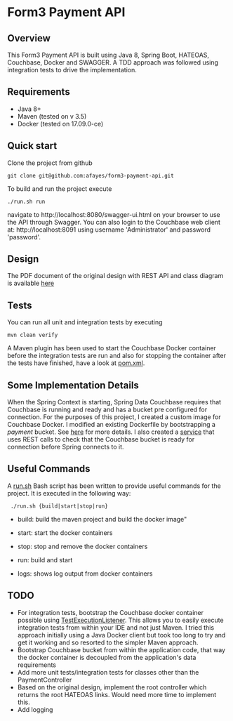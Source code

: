 # Form3 Payment API

## Overview
This Form3 Payment API is built using Java 8, Spring Boot, HATEOAS, Couchbase, Docker and SWAGGER. A TDD approach was followed using integration tests to drive the implementation.

## Requirements
- Java 8+
- Maven (tested on v 3.5)
- Docker (tested on 17.09.0-ce)

## Quick start
Clone the project from github
```
git clone git@github.com:afayes/form3-payment-api.git
```
To build and run the project execute
```
./run.sh run
```

navigate to http://localhost:8080/swagger-ui.html on your browser to use the API through Swagger. 
You can also login to the Couchbase web client at: http://localhost:8091 using username 'Administrator' and password 'password'.

## Design
The PDF document of the original design with REST API and class diagram is available [here](design.pdf)

## Tests
You can run all unit and integration tests by executing
```
mvn clean verify
```
A Maven plugin has been used to start the Couchbase Docker container before the integration tests are run and also for stopping the container after the tests have finished, have a look at [pom.xml](pom.xml). 

## Some Implementation Details
When the Spring Context is starting, Spring Data Couchbase requires that Couchbase is running and ready and has a bucket pre configured for connection. For the purposes of this project, I created a custom image
for Couchbase Docker. I modified an existing Dockerfile by bootstrapping a _payment_ bucket. See [here](resources/couchbase-server-docker) for more details. I also created a 
[service](src/main/java/com/form3/payment/service/CouchbaseHealthCheckService.java) that uses REST calls to check that the Couchbase bucket is ready for connection before Spring connects to it.

## Useful Commands
A [run.sh](run.sh) Bash script has been written to provide useful commands for the project. It is executed in the following way:

``` ./run.sh {build|start|stop|run}```

- build: build the maven project and build the docker image"

- start: start the docker containers

- stop: stop and remove the docker containers

- run: build and start

- logs: shows log output from docker containers

## TODO
- For integration tests, bootstrap the Couchbase docker container possible using
[TestExecutionListener](https://docs.spring.io/spring/docs/current/javadoc-api/org/springframework/test/context/TestExecutionListener.html). This allows you to easily execute integration tests from 
within your IDE and not just Maven. I tried this approach initially using a Java Docker client but took too long to try and get it working and so resorted to the simpler Maven approach.
- Bootstrap Couchbase bucket from within the application code, that way the docker container is decoupled from the application's data requirements
- Add more unit tests/integration tests for classes other than the PaymentController
- Based on the original design, implement the root controller which returns the root HATEOAS links. Would need more time to implement this.
- Add logging

